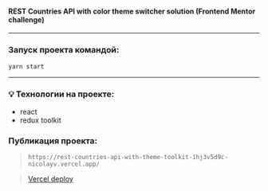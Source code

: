 #### REST Countries API with color theme switcher solution (Frontend Mentor challenge)

---

### Запуск проекта командой:

```bash
yarn start
```

---

### 💡 Технологии на проекте:

- react
- redux toolkit

### Публикация проекта:

> `https://rest-countries-api-with-theme-toolkit-1hj3v5d9c-nicolayv.vercel.app/`

> [Vercel deploy](https://rest-countries-api-with-theme-toolkit-1hj3v5d9c-nicolayv.vercel.app/)
